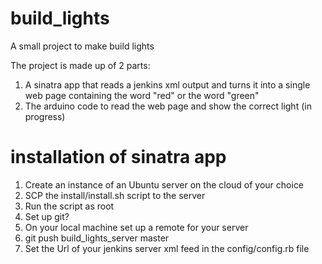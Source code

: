 build_lights
============

A small project to make build lights

The project is made up of 2 parts:
1. A sinatra app that reads a jenkins xml output and turns it into a single web page containing the word "red" or the word "green"
2. The arduino code to read the web page and show the correct light (in progress)

installation of sinatra app
===========================

1. Create an instance of an Ubuntu server on the cloud of your choice
2. SCP the install/install.sh script to the server
3. Run the script as root
4. Set up git?
5. On your local machine set up a remote for your server
6. git push build_lights_server master
7. Set the Url of your jenkins server xml feed in the config/config.rb file



